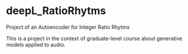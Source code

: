 # deepL_RatioRhytms
Project of an Autoencoder for Integer Ratio Rhytms

This is a project in the context of graduate-level course about generative models applied to audio. 
